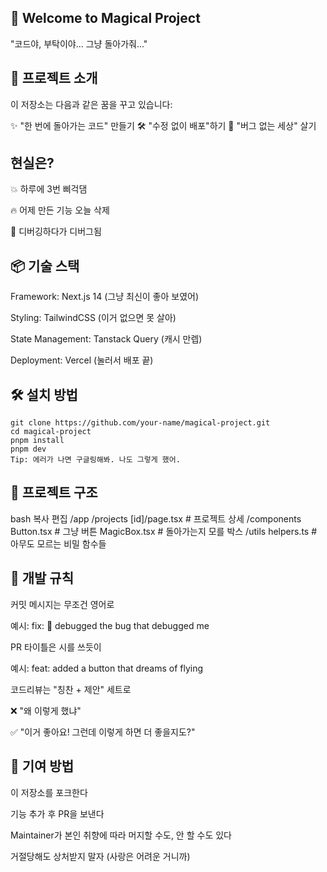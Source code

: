 ## 🦄 Welcome to Magical Project

"코드야, 부탁이야... 그냥 돌아가줘..."

## 🚀 프로젝트 소개

이 저장소는 다음과 같은 꿈을 꾸고 있습니다:

✨ "한 번에 돌아가는 코드" 만들기
🛠 "수정 없이 배포"하기
🥹 "버그 없는 세상" 살기

## 현실은?

💥 하루에 3번 삐걱댐

🔥 어제 만든 기능 오늘 삭제

🫠 디버깅하다가 디버그됨

## 📦 기술 스택

Framework: Next.js 14 (그냥 최신이 좋아 보였어)

Styling: TailwindCSS (이거 없으면 못 살아)

State Management: Tanstack Query (캐시 만렙)

Deployment: Vercel (눌러서 배포 끝)

## 🛠 설치 방법

```
git clone https://github.com/your-name/magical-project.git
cd magical-project
pnpm install
pnpm dev
Tip: 에러가 나면 구글링해봐. 나도 그렇게 했어.
```

## 🤯 프로젝트 구조

bash
복사
편집
/app
/projects
[id]/page.tsx # 프로젝트 상세
/components
Button.tsx # 그냥 버튼
MagicBox.tsx # 돌아가는지 모를 박스
/utils
helpers.ts # 아무도 모르는 비밀 함수들

## 📝 개발 규칙

커밋 메시지는 무조건 영어로

예시: fix: 🐛 debugged the bug that debugged me

PR 타이틀은 시를 쓰듯이

예시: feat: added a button that dreams of flying

코드리뷰는 "칭찬 + 제안" 세트로

❌ "왜 이렇게 했냐"

✅ "이거 좋아요! 그런데 이렇게 하면 더 좋을지도?"

## 🙏 기여 방법

이 저장소를 포크한다

기능 추가 후 PR을 보낸다

Maintainer가 본인 취향에 따라 머지할 수도, 안 할 수도 있다

거절당해도 상처받지 말자 (사랑은 어려운 거니까)
